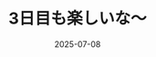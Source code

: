 ---
title: 3日目も楽しいな〜
description: 3日目も楽しいな〜はははは
ogImage: https://res.cloudinary.com/dyoyv8djx/image/upload/v1678911121/cld-sample-2.jpg
date: 2025-07-08
day: 3
position:
  start:
    lat: 24.1426
    lng: -110.3127
    elevation: 40
  end:
    lat: 25.79
    lng: -109.00
    elevation: 120
distance: 73.5
cash:
  USD: 120
  JPY: 0
equivalent:
  USD: 120
  JPY: 18720
  EUR: 111
expenses:
  - category: food
    amount: 12.5
    currency: USD
    method: cash
    note: "バーガーとコーヒー"
  - category: lodging
    amount: 35
    currency: USD
    method: card
    note: "Eagle River のモーテル"
  - category: transport
    amount: 5
    currency: USD
    method: cash
    note: "バス移動（アンカレッジ市内）"
  - category: food
    amount: 0
    currency: USD
    method: received
    note: "公園でBBQをご馳走になった"
income:
  - type: withdrawal
    amount: 100
    currency: USD
    note: "アンカレッジ空港ATM"
  - type: received
    amount: 20
    currency: USD
    note: "ホステルのオーナーから旅の支援金として"
weather:
  - sunny
  - rainy
temperature:
  high: 8
  low: -2
---